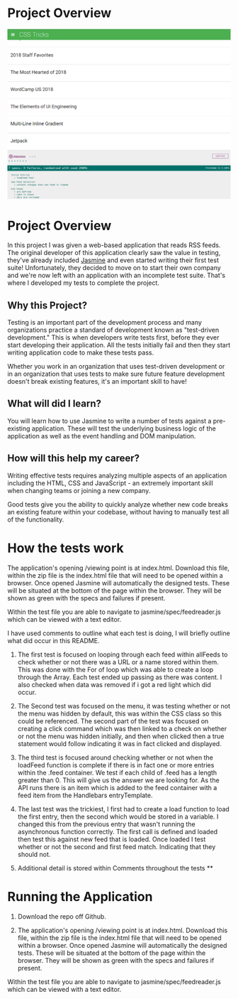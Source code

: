 # Project Overview

![Test](Testing.PNG)

# Project Overview

In this project I was given a web-based application that reads RSS feeds. The original developer of this application clearly saw the value in testing, they've already included [Jasmine](http://jasmine.github.io/) and even started writing their first test suite! Unfortunately, they decided to move on to start their own company and we're now left with an application with an incomplete test suite. That's where I developed my tests to complete the project.


## Why this Project?

Testing is an important part of the development process and many organizations practice a standard of development known as "test-driven development." This is when developers write tests first, before they ever start developing their application. All the tests initially fail and then they start writing application code to make these tests pass.

Whether you work in an organization that uses test-driven development or in an organization that uses tests to make sure future feature development doesn't break existing features, it's an important skill to have!

## What will did I learn?

You will learn how to use Jasmine to write a number of tests against a pre-existing application. These will test the underlying business logic of the application as well as the event handling and DOM manipulation.

## How will this help my career?

Writing effective tests requires analyzing multiple aspects of an application including the HTML, CSS and JavaScript - an extremely important skill when changing teams or joining a new company.

Good tests give you the ability to quickly analyze whether new code breaks an existing feature within your codebase, without having to manually test all of the functionality.
#  How the tests work

The application's opening /viewing point is at index.html. Download this file, within the zip file is the index.html file that will need to be opened within a browser. Once opened Jasmine will automatically the designed tests. These will be situated at the bottom of the page within the browser. They will be shown as green with the specs and failures if present.

Within the test file you are able to navigate to jasmine/spec/feedreader.js which can be viewed with a text editor.

I have used comments to outline what each test is doing, I will briefly outline what did occur in this README.

1. The first test is focused on looping through each feed within allFeeds to check whether or not there was a URL or a name stored within them. This was done with the For of loop which was able to create a loop through the Array. Each test ended up passing as there was content. I also checked when data was removed if i got a red light which did occur.

2. The Second test was focused on the menu, it was testing whether or not the menu was hidden by default, this was within the CSS class so this could be referenced. The second part of the test was focused on creating a click command which was then linked to a check on whether or not the menu was hidden initially, and then when clicked then a true statement would follow indicating it was in fact clicked and displayed.

3. The third test is focused around checking whether or not when the loadFeed function is complete if there is in fact one or more entries within the .feed container. We test if each child of .feed has a length greater than 0. This will give us the answer we are looking for. As the API runs there is an item which is added to the feed container with a feed item from the Handlebars entryTemplate.

4. The last test was the trickiest, I first had to create a load function to load the first entry, then the second which would be stored in a variable. I changed this from the previous entry that wasn't running the asynchronous function correctly. The first call is defined and loaded then test this against new feed that is loaded.
Once loaded I test whether or not the second and first feed match. Indicating that they should not.

5. Additional detail is stored within Comments throughout the tests **


# Running the Application

1. Download the repo off Github.


2. The application's opening /viewing point is at index.html. Download this file, within the zip file is the index.html file that will need to be opened within a browser. Once opened Jasmine will automatically the designed tests. These will be situated at the bottom of the page within the browser. They will be shown as green with the specs and failures if present.

Within the test file you are able to navigate to jasmine/spec/feedreader.js which can be viewed with a text editor.
